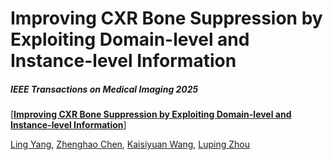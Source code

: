 # Improving CXR Bone Suppression by Exploiting Domain-level and Instance-level Information
##### IEEE Transactions on Medical Imaging 2025

[**[Improving CXR Bone Suppression by Exploiting Domain-level and Instance-level Information](https://ieeexplore.ieee.org/document/10979245)**]

[Ling Yang](https://scholar.google.com/citations?user=0x4eX9cAAAAJ&hl=zh-CN),
[Zhenghao Chen](https://scholar.google.com/citations?hl=zh-CN&user=BThVCu8AAAAJ),
[Kaisiyuan Wang](https://scholar.google.com/citations?user=2Pedf3EAAAAJ&hl=zh-CN),
[Luping Zhou](https://scholar.google.com.au/citations?user=SgofT2MAAAAJ&hl=en)<br/>

